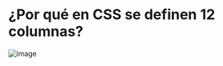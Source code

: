 # ¿Por qué en CSS se definen 12 columnas?

![image](https://github.com/profeMelola/LM-08-2023-24/assets/91023374/d11b6f10-aa4b-426b-8006-9205717346e3)

